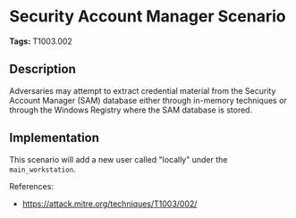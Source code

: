 # Security Account Manager Scenario

**Tags:** T1003.002

## Description

Adversaries may attempt to extract credential material from the Security Account Manager (SAM) database either through in-memory techniques or through the Windows Registry where the SAM database is stored.

## Implementation

This scenario will add a new user called "locally" under the `main_workstation`.

References:

- https://attack.mitre.org/techniques/T1003/002/
